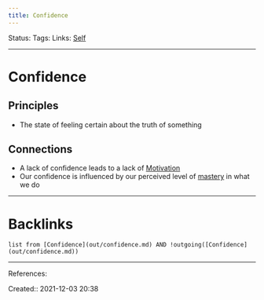 ```yaml
---
title: Confidence
---
```

Status: 
Tags: 
Links: [Self](out/self.md)
___
# Confidence
## Principles
- The state of feeling certain about the truth of something
## Connections
- A lack of confidence leads to a lack of [Motivation](out/motivation.md)
- Our confidence is influenced by our perceived level of [mastery](out/competence.md) in what we do
___
# Backlinks
```dataview
list from [Confidence](out/confidence.md) AND !outgoing([Confidence](out/confidence.md))
```
___
References:

Created:: 2021-12-03 20:38


